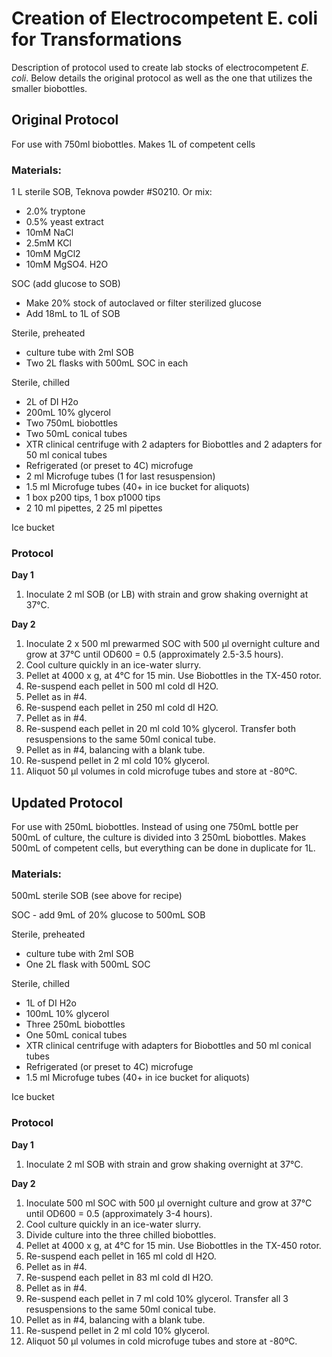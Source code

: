 # Creation of Electrocompetent E. coli for Transformations

Description of protocol used to create lab stocks of electrocompetent *E. coli*.
Below details the original protocol as well as the one that utilizes the smaller biobottles.

## Original Protocol

For use with 750ml biobottles. Makes 1L of competent cells

### Materials:

1 L sterile SOB, Teknova powder #S0210.  Or mix:
- 2.0% tryptone
- 0.5% yeast extract
- 10mM NaCl
- 2.5mM KCl
- 10mM MgCl2
- 10mM MgSO4. H2O

SOC (add glucose to SOB)
- Make 20% stock of autoclaved or filter sterilized glucose
- Add 18mL to 1L of SOB

Sterile, preheated
- culture tube with 2ml SOB
- Two 2L flasks with 500mL SOC in each

Sterile, chilled
- 2L of DI H2o
- 200mL 10% glycerol
- Two 750mL biobottles
- Two 50mL conical tubes
- XTR clinical centrifuge with 2 adapters for Biobottles and 2 adapters for 50 ml conical tubes
- Refrigerated (or preset to 4C) microfuge
- 2 ml Microfuge tubes (1 for last resuspension)
- 1.5 ml Microfuge tubes (40+ in ice bucket for aliquots)
- 1 box p200 tips, 1 box p1000 tips
- 2 10 ml pipettes, 2 25 ml pipettes

Ice bucket

### Protocol

**Day 1**
1. Inoculate 2 ml SOB (or LB) with strain and grow shaking overnight at 37°C.

**Day 2**
1. Inoculate 2 x 500 ml prewarmed SOC with 500 μl overnight culture and grow at 37°C until OD600 = 0.5 (approximately 2.5-3.5 hours).
2. Cool culture quickly in an ice-water slurry.
3. Pellet at 4000 x g, at 4°C for 15 min.  Use Biobottles in the TX-450 rotor.
4. Re-suspend each pellet in 500 ml cold dI H2O.
5. Pellet as in #4.
6. Re-suspend each pellet in 250 ml cold dI H2O.
7. Pellet as in #4.
8. Re-suspend each pellet in 20 ml cold 10% glycerol.  Transfer both resuspensions to the same 50ml conical tube.
9. Pellet as in #4, balancing with a blank tube.
10. Re-suspend pellet in 2 ml cold 10% glycerol.
11. Aliquot 50 μl volumes in cold microfuge tubes and store at -80ºC.


## Updated Protocol

For use with 250mL biobottles. Instead of using one 750mL bottle per 500mL of culture, the culture is divided into 3 250mL biobottles.
Makes 500mL of competent cells, but everything can be done in duplicate for 1L.

### Materials: 

500mL sterile SOB (see above for recipe)

SOC - add 9mL of 20% glucose to 500mL SOB

Sterile, preheated
- culture tube with 2ml SOB
- One 2L flask with 500mL SOC

Sterile, chilled
- 1L of DI H2o
- 100mL 10% glycerol
- Three 250mL biobottles
- One 50mL conical tubes
- XTR clinical centrifuge with adapters for Biobottles and 50 ml conical tubes
- Refrigerated (or preset to 4C) microfuge
- 1.5 ml Microfuge tubes (40+ in ice bucket for aliquots)

Ice bucket

### Protocol

**Day 1**
1. Inoculate 2 ml SOB with strain and grow shaking overnight at 37°C.

**Day 2**
1. Inoculate 500 ml SOC with 500 μl overnight culture and grow at 37°C until OD600 = 0.5 (approximately 3-4 hours).
2. Cool culture quickly in an ice-water slurry.
3. Divide culture into the three chilled biobottles.
4. Pellet at 4000 x g, at 4°C for 15 min.  Use Biobottles in the TX-450 rotor.
5. Re-suspend each pellet in 165 ml cold dI H2O.
6. Pellet as in #4.
7. Re-suspend each pellet in 83 ml cold dI H2O.
8. Pellet as in #4.
9. Re-suspend each pellet in 7 ml cold 10% glycerol.  Transfer all 3 resuspensions to the same 50ml conical tube.
10. Pellet as in #4, balancing with a blank tube.
11. Re-suspend pellet in 2 ml cold 10% glycerol.
12. Aliquot 50 μl volumes in cold microfuge tubes and store at -80ºC.

